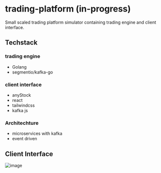 # trading-platform (in-progress)
Small scaled trading platform simulator containing trading engine and client interface.

## Techstack
### trading engine
- Golang
- segmentio/kafka-go

### client interface
- anyStock
- react
- tailwindcss
- kafka js

### Architechture
- microservices with kafka
- event driven




## Client Interface
![image](https://user-images.githubusercontent.com/59494865/197438993-74e4e491-d7e1-4829-83a4-3745a0afb4fe.png)
